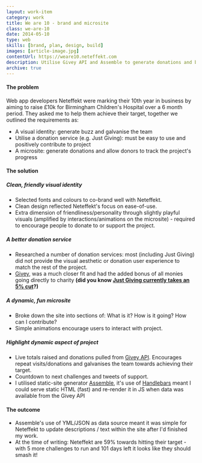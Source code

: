 ```yaml
---
layout: work-item
category: work
title: We are 10 - brand and microsite
class: we-are-10
date: 2014-05-10
type: web
skills: [brand, plan, design, build]
images: [article-image.jpg]
contentUrl: https://weare10.neteffekt.com
description: Utilise Givey API and Assemble to generate donations and buzz for charity project
archive: true
---
```


#### The problem

Web app developers Neteffekt were marking their 10th year in business by aiming to raise £10k for Birmingham Children's Hospital over a 6 month period. They asked me to help them achieve their target, together we outlined the requirements as:

- A visual identity: generate buzz and galvanise the team
- Utilise a donation service (e.g. Just Giving): must be easy to use and positively contribute to project
- A microsite: generate donations and allow donors to track the project's progress

#### The solution

##### Clean, friendly visual identity

- Selected fonts and colours to co-brand well with Neteffekt.
- Clean design reflected Neteffekt's focus on ease-of-use.
- Extra dimension of friendliness/personality through slightly playful visuals (amplified by interactions/animations on the microsite) - required to encourage people to donate to or support the project.

##### A better donation service

- Researched a number of donation services: most (including Just Giving) did not provide the visual aesthetic or donation user experience to match the rest of the project.
- [Givey](https://givey.com), was a much closer fit and had the added bonus of all monies going directly to charity **(did you know [Just Giving currently takes an 5% cut](https://www.justgiving.com/fees/)?)**

##### A dynamic, fun microsite

- Broke down the site into sections of: What is it? How is it going? How can I contribute?
- Simple animations encourage users to interact with project.

##### Highlight dynamic aspect of project

- Live totals raised and donations pulled from [Givey API](). Encourages repeat visits/donations and galvanises the team towards achieving their target.
- Countdown to next challenges and tweets of support.
- I utilised static-site generator [Assemble](), it's use of [Handlebars]() meant I could serve static HTML (fast) and re-render it in JS when data was available from the Givey API

#### The outcome

- Assemble's use of YML/JSON as data source meant it was simple for Neteffekt to update descriptions / text within the site after I'd finished my work.
- At the time of writing: Neteffekt are 59% towards hitting their target - with 5 more challenges to run and 101 days left it looks like they should smash it!
